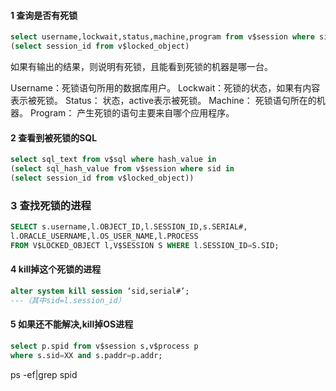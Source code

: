



#### 1 查询是否有死锁

```sql
select username,lockwait,status,machine,program from v$session where sid in
(select session_id from v$locked_object)
```

如果有输出的结果，则说明有死锁，且能看到死锁的机器是哪一台。

Username：死锁语句所用的数据库用户。
Lockwait：死锁的状态，如果有内容表示被死锁。
Status： 状态，active表示被死锁。
Machine： 死锁语句所在的机器。
Program： 产生死锁的语句主要来自哪个应用程序。



#### 2 查看到被死锁的SQL

```sql
select sql_text from v$sql where hash_value in 
(select sql_hash_value from v$session where sid in
(select session_id from v$locked_object))
```



### 3 查找死锁的进程

```sql
SELECT s.username,l.OBJECT_ID,l.SESSION_ID,s.SERIAL#,
l.ORACLE_USERNAME,l.OS_USER_NAME,l.PROCESS 
FROM V$LOCKED_OBJECT l,V$SESSION S WHERE l.SESSION_ID=S.SID;
```



#### 4 kill掉这个死锁的进程

```sql
alter system kill session ‘sid,serial#’; 
---（其中sid=l.session_id）
```



#### 5 如果还不能解决,kill掉OS进程

```sql
select p.spid from v$session s,v$process p
where s.sid=XX and s.paddr=p.addr;
```

ps -ef|grep spid



















